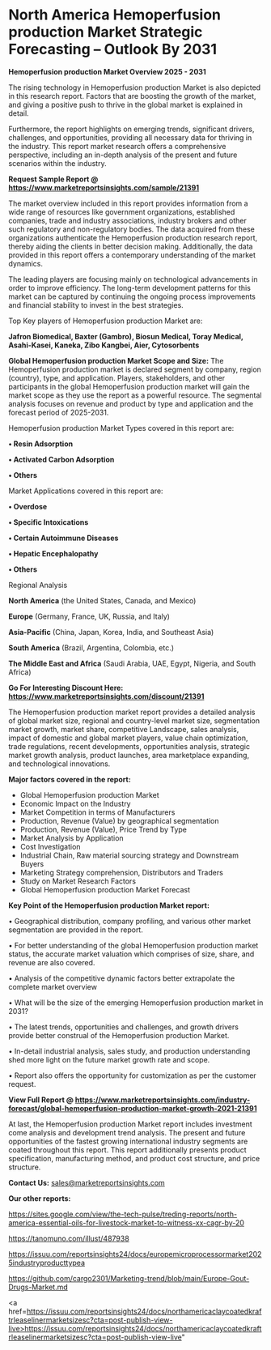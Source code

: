 # North America Hemoperfusion production Market Strategic Forecasting – Outlook By 2031

<Strong> Hemoperfusion production Market Overview 2025 - 2031</strong>

The rising technology in Hemoperfusion production Market is also depicted in this research report. Factors that are boosting the growth of the market, and giving a positive push to thrive in the global market is explained in detail.

Furthermore, the report highlights on emerging trends, significant drivers, challenges, and opportunities, providing all necessary data for thriving in the industry. This report market research offers a comprehensive perspective, including an in-depth analysis of the present and future scenarios within the industry.

<strong>Request Sample Report @ <a href=https://www.marketreportsinsights.com/sample/21391>https://www.marketreportsinsights.com/sample/21391</a></strong>

The market overview included in this report provides information from a wide range of resources like government organizations, established companies, trade and industry associations, industry brokers and other such regulatory and non-regulatory bodies. The data acquired from these organizations authenticate the Hemoperfusion production research report, thereby aiding the clients in better decision making. Additionally, the data provided in this report offers a contemporary understanding of the market dynamics.

The leading players are focusing mainly on technological advancements in order to improve efficiency. The long-term development patterns for this market can be captured by continuing the ongoing process improvements and financial stability to invest in the best strategies.

Top Key players of Hemoperfusion production Market are:

<strong>Jafron Biomedical, Baxter (Gambro), Biosun Medical, Toray Medical, Asahi-Kasei, Kaneka, Zibo Kangbei, Aier, Cytosorbents</strong>

<strong><b>Global Hemoperfusion production Market Scope and Size:</b></strong>
The Hemoperfusion production market is declared segment by company, region (country), type, and application. Players, stakeholders, and other participants in the global Hemoperfusion production market will gain the market scope as they use the report as a powerful resource. The segmental analysis focuses on revenue and product by type and application and the forecast period of 2025-2031.

Hemoperfusion production Market Types covered in this report are:

<strong>• Resin Adsorption

• Activated Carbon Adsorption

• Others</strong>

Market Applications covered in this report are:

<strong>• Overdose

• Specific Intoxications

• Certain Autoimmune Diseases

• Hepatic Encephalopathy

• Others</strong> 

Regional Analysis

<strong>North America</strong> (the United States, Canada, and Mexico)

<strong>Europe</strong> (Germany, France, UK, Russia, and Italy)

<strong>Asia-Pacific</strong> (China, Japan, Korea, India, and Southeast Asia)

<strong>South America</strong> (Brazil, Argentina, Colombia, etc.)

<strong>The Middle East and Africa</strong> (Saudi Arabia, UAE, Egypt, Nigeria, and South Africa)

<strong>Go For Interesting Discount Here: <a href=https://www.marketreportsinsights.com/discount/21391>https://www.marketreportsinsights.com/discount/21391</a></strong>

The Hemoperfusion production market report provides a detailed analysis of global market size, regional and country-level market size, segmentation market growth, market share, competitive Landscape, sales analysis, impact of domestic and global market players, value chain optimization, trade regulations, recent developments, opportunities analysis, strategic market growth analysis, product launches, area marketplace expanding, and technological innovations.

<strong><b>Major factors covered in the report:</b></strong>
<ul>
  <li>Global Hemoperfusion production Market </li>
  <li>Economic Impact on the Industry</li>
  <li>Market Competition in terms of Manufacturers</li>
  <li>Production, Revenue (Value) by geographical segmentation</li>
  <li>Production, Revenue (Value), Price Trend by Type</li>
  <li>Market Analysis by Application</li>
  <li>Cost Investigation</li>
  <li>Industrial Chain, Raw material sourcing strategy and Downstream Buyers</li>
  <li>Marketing Strategy comprehension, Distributors and Traders</li>
  <li>Study on Market Research Factors</li>
  <li>Global Hemoperfusion production Market Forecast</li>
</ul>

<strong><b>Key Point of the Hemoperfusion production Market report:</b></strong>

• Geographical distribution, company profiling, and various other market segmentation are provided in the report.

• For better understanding of the global Hemoperfusion production market status, the accurate market valuation which comprises of size, share, and revenue are also covered.

• Analysis of the competitive dynamic factors better extrapolate the complete market overview

• What will be the size of the emerging Hemoperfusion production market in 2031?

• The latest trends, opportunities and challenges, and growth drivers provide better construal of the Hemoperfusion production Market.

• In-detail industrial analysis, sales study, and production understanding shed more light on the future market growth rate and scope.

• Report also offers the opportunity for customization as per the customer request.

<strong><b>View Full Report @ <a href=https://www.marketreportsinsights.com/industry-forecast/global-hemoperfusion-production-market-growth-2021-21391>https://www.marketreportsinsights.com/industry-forecast/global-hemoperfusion-production-market-growth-2021-21391</a></b></strong>


At last, the Hemoperfusion production Market report includes investment come analysis and development trend analysis. The present and future opportunities of the fastest growing international industry segments are coated throughout this report. This report additionally presents product specification, manufacturing method, and product cost structure, and price structure.

<strong>Contact Us:</strong>
sales@marketreportsinsights.com

<strong>Our other reports:</strong>

<a href=https://sites.google.com/view/the-tech-pulse/treding-reports/north-america-essential-oils-for-livestock-market-to-witness-xx-cagr-by-20>https://sites.google.com/view/the-tech-pulse/treding-reports/north-america-essential-oils-for-livestock-market-to-witness-xx-cagr-by-20</a>

<a href=https://tanomuno.com/illust/487938>https://tanomuno.com/illust/487938</a>

<a href=https://issuu.com/reportsinsights24/docs/europemicroprocessormarket2025industryproducttypea>https://issuu.com/reportsinsights24/docs/europemicroprocessormarket2025industryproducttypea</a>

<a href=https://github.com/cargo2301/Marketing-trend/blob/main/Europe-Gout-Drugs-Market.md>https://github.com/cargo2301/Marketing-trend/blob/main/Europe-Gout-Drugs-Market.md</a>

<a href=https://issuu.com/reportsinsights24/docs/northamericaclaycoatedkraftrleaselinermarketsizesc?cta=post-publish-view-live>https://issuu.com/reportsinsights24/docs/northamericaclaycoatedkraftrleaselinermarketsizesc?cta=post-publish-view-live</a>"
